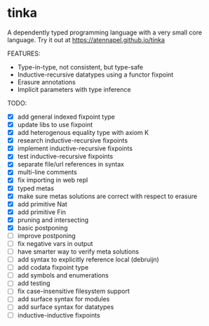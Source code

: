 # tinka

A dependently typed programming language with a very small core language.
Try it out at https://atennapel.github.io/tinka

FEATURES:
- Type-in-type, not consistent, but type-safe
- Inductive-recursive datatypes using a functor fixpoint
- Erasure annotations
- Implicit parameters with type inference

TODO:
- [x] add general indexed fixpoint type
- [x] update libs to use fixpoint
- [x] add heterogenous equality type with axiom K
- [x] research inductive-recursive fixpoints
- [x] implement inductive-recursive fixpoints
- [x] test inductive-recursive fixpoints
- [x] separate file/url references in syntax
- [x] multi-line comments
- [x] fix importing in web repl
- [x] typed metas
- [x] make sure metas solutions are correct with respect to erasure
- [x] add primitive Nat
- [x] add primitive Fin
- [x] pruning and intersecting
- [x] basic postponing
- [ ] improve postponing
- [ ] fix negative vars in output
- [ ] have smarter way to verify meta solutions
- [ ] add syntax to explicitly reference local (debruijn)
- [ ] add codata fixpoint type
- [ ] add symbols and enumerations
- [ ] add testing
- [ ] fix case-insensitive filesystem support
- [ ] add surface syntax for modules
- [ ] add surface syntax for datatypes
- [ ] inductive-inductive fixpoints
